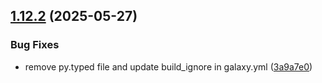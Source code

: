 ## [1.12.2](https://github.com/arpanrec/arpanrec.nebula/compare/1.12.1...1.12.2) (2025-05-27)


### Bug Fixes

* remove py.typed file and update build_ignore in galaxy.yml ([3a9a7e0](https://github.com/arpanrec/arpanrec.nebula/commit/3a9a7e0d6fcf5ec027a6439df7d8b228d0f44c7d))
